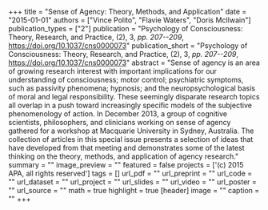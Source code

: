 +++
title = "Sense of Agency: Theory, Methods, and Application"
date = "2015-01-01"
authors = ["Vince Polito", "Flavie Waters", "Doris McIlwain"]
publication_types = ["2"]
publication = "Psychology of Consciousness: Theory, Research, and Practice, (2), 3, _pp. 207--209_, https://doi.org/10.1037/cns0000073"
publication_short = "Psychology of Consciousness: Theory, Research, and Practice, (2), 3, _pp. 207--209_, https://doi.org/10.1037/cns0000073"
abstract = "Sense of agency is an area of growing research interest with important implications for our understanding of consciousness; motor control; psychiatric symptoms, such as passivity phenomena; hypnosis; and the neuropsychological basis of moral and legal responsibility. These seemingly disparate research topics all overlap in a push toward increasingly specific models of the subjective phenomenology of action. In December 2013, a group of cognitive scientists, philosophers, and clinicians working on sense of agency gathered for a workshop at Macquarie University in Sydney, Australia. The collection of articles in this special issue presents a selection of ideas that have developed from that meeting and demonstrates some of the latest thinking on the theory, methods, and application of agency research."
summary = ""
image_preview = ""
featured = false
projects = ['(c) 2015 APA, all rights reserved']
tags = []
url_pdf = ""
url_preprint = ""
url_code = ""
url_dataset = ""
url_project = ""
url_slides = ""
url_video = ""
url_poster = ""
url_source = ""
math = true
highlight = true
[header]
image = ""
caption = ""
+++
